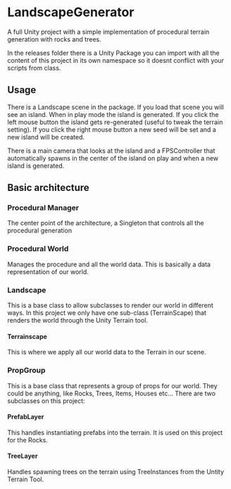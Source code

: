 # LandscapeGenerator
A full Unity project with a simple implementation of procedural terrain generation with rocks and trees.

In the releases folder there is a Unity Package you can import with all the content of this project in its own namespace so it doesnt conflict with your scripts from class.

## Usage
There is a Landscape scene in the package. If you load that scene you will see an island. When in play mode the island is generated.
If you click the left mouse button the island gets re-generated (useful to tweak the terrain setting). If you click the right mouse button
a new seed will be set and a new island will be created.

There is a main camera that looks at the island and a FPSController that automatically spawns in the center of the island on play and when a 
new island is generated.

## Basic architecture
### Procedural Manager
The center point of the architecture, a Singleton that controls all the procedural generation

### Procedural World
Manages the procedure and all the world data. This is basically a data representation of our world.

### Landscape
This is a base class to allow subclasses to render our world in different ways. In this project we only have one sub-class
(TerrainScape) that renders the world through the Unity Terrain tool.

#### Terrainscape
This is where we apply all our world data to the Terrain in our scene.

### PropGroup
This is a base class that represents a group of props for our world. They could be anything, like Rocks, Trees, Items, Houses etc...
There are two subclasses on this project:

#### PrefabLayer
This handles instantiating prefabs into the terrain. It is used on this project for the Rocks.

#### TreeLayer
Handles spawning trees on the terrain using TreeInstances from the Untity Terrain Tool.

